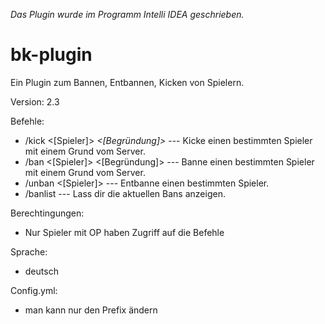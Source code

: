 *Das Plugin wurde im Programm Intelli IDEA geschrieben.*

# bk-plugin
Ein Plugin zum Bannen, Entbannen, Kicken von Spielern.

Version: 2.3

Befehle:
  - /kick <[Spieler]> *<[Begründung]>*    --- Kicke einen bestimmten Spieler mit einem Grund vom Server.
  - /ban <[Spieler]> <[Begründung]>       --- Banne einen bestimmten Spieler mit einem Grund vom Server.
  - /unban <[Spieler]>                    --- Entbanne einen bestimmten Spieler.
  - /banlist                              --- Lass dir die aktuellen Bans anzeigen.


Berechtingungen:
  - Nur Spieler mit OP haben Zugriff auf die Befehle
  
  
Sprache:
  - deutsch
  
  
Config.yml:
  - man kann nur den Prefix ändern

